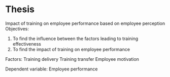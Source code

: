 # Thesis

Impact of training on employee performance based on employee perception
Objectives:
1. To find the influence between the factors leading to training effectiveness
2. To find the impact of training on employee performance

Factors:
Training delivery
Training transfer
Employee motivation

Dependent variable:
Employee performance

